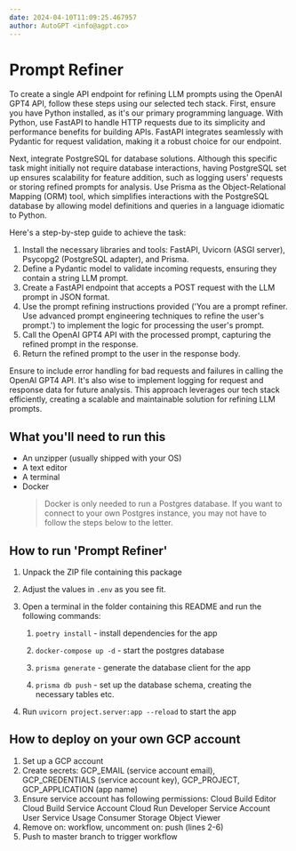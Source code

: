 ```yaml
---
date: 2024-04-10T11:09:25.467957
author: AutoGPT <info@agpt.co>
---
```


# Prompt Refiner

To create a single API endpoint for refining LLM prompts using the OpenAI GPT4 API, follow these steps using our selected tech stack. First, ensure you have Python installed, as it's our primary programming language. With Python, use FastAPI to handle HTTP requests due to its simplicity and performance benefits for building APIs. FastAPI integrates seamlessly with Pydantic for request validation, making it a robust choice for our endpoint.

Next, integrate PostgreSQL for database solutions. Although this specific task might initially not require database interactions, having PostgreSQL set up ensures scalability for feature addition, such as logging users' requests or storing refined prompts for analysis. Use Prisma as the Object-Relational Mapping (ORM) tool, which simplifies interactions with the PostgreSQL database by allowing model definitions and queries in a language idiomatic to Python.

Here's a step-by-step guide to achieve the task:
1. Install the necessary libraries and tools: FastAPI, Uvicorn (ASGI server), Psycopg2 (PostgreSQL adapter), and Prisma.
2. Define a Pydantic model to validate incoming requests, ensuring they contain a string LLM prompt.
3. Create a FastAPI endpoint that accepts a POST request with the LLM prompt in JSON format.
4. Use the prompt refining instructions provided ('You are a prompt refiner. Use advanced prompt engineering techniques to refine the user's prompt.') to implement the logic for processing the user's prompt.
5. Call the OpenAI GPT4 API with the processed prompt, capturing the refined prompt in the response.
6. Return the refined prompt to the user in the response body.

Ensure to include error handling for bad requests and failures in calling the OpenAI GPT4 API. It's also wise to implement logging for request and response data for future analysis. This approach leverages our tech stack efficiently, creating a scalable and maintainable solution for refining LLM prompts.

## What you'll need to run this
* An unzipper (usually shipped with your OS)
* A text editor
* A terminal
* Docker
  > Docker is only needed to run a Postgres database. If you want to connect to your own
  > Postgres instance, you may not have to follow the steps below to the letter.


## How to run 'Prompt Refiner'

1. Unpack the ZIP file containing this package

2. Adjust the values in `.env` as you see fit.

3. Open a terminal in the folder containing this README and run the following commands:

    1. `poetry install` - install dependencies for the app

    2. `docker-compose up -d` - start the postgres database

    3. `prisma generate` - generate the database client for the app

    4. `prisma db push` - set up the database schema, creating the necessary tables etc.

4. Run `uvicorn project.server:app --reload` to start the app

## How to deploy on your own GCP account
1. Set up a GCP account
2. Create secrets: GCP_EMAIL (service account email), GCP_CREDENTIALS (service account key), GCP_PROJECT, GCP_APPLICATION (app name)
3. Ensure service account has following permissions: 
    Cloud Build Editor
    Cloud Build Service Account
    Cloud Run Developer
    Service Account User
    Service Usage Consumer
    Storage Object Viewer
4. Remove on: workflow, uncomment on: push (lines 2-6)
5. Push to master branch to trigger workflow
